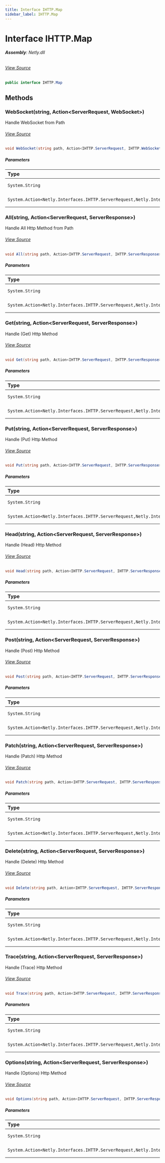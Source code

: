 ```yaml
---
title: Interface IHTTP.Map
sidebar_label: IHTTP.Map
---
```

# Interface IHTTP.Map


###### **Assembly**: Netly.dll
###### [View Source](https://github.com/alec1o/Netly/blob/dev/src/http/interfaces/IHTTP.Map.cs#L7)
```csharp title="Declaration"
public interface IHTTP.Map
```
## Methods
### WebSocket(string, Action&lt;ServerRequest, WebSocket&gt;)
Handle WebSocket from Path
###### [View Source](https://github.com/alec1o/Netly/blob/dev/src/http/interfaces/IHTTP.Map.cs#L14)
```csharp title="Declaration"
void WebSocket(string path, Action<IHTTP.ServerRequest, IHTTP.WebSocket> callback)
```

##### Parameters

| Type | Name | Description |
|:--- |:--- |:--- |
| `System.String` | *path* | Request Path |
| `System.Action<Netly.Interfaces.IHTTP.ServerRequest,Netly.Interfaces.IHTTP.WebSocket>` | *callback* | Response Callback |

### All(string, Action&lt;ServerRequest, ServerResponse&gt;)
Handle All Http Method from Path
###### [View Source](https://github.com/alec1o/Netly/blob/dev/src/http/interfaces/IHTTP.Map.cs#L21)
```csharp title="Declaration"
void All(string path, Action<IHTTP.ServerRequest, IHTTP.ServerResponse> callback)
```

##### Parameters

| Type | Name | Description |
|:--- |:--- |:--- |
| `System.String` | *path* | Request Path |
| `System.Action<Netly.Interfaces.IHTTP.ServerRequest,Netly.Interfaces.IHTTP.ServerResponse>` | *callback* | Response Callback |

### Get(string, Action&lt;ServerRequest, ServerResponse&gt;)
Handle (Get) Http Method
###### [View Source](https://github.com/alec1o/Netly/blob/dev/src/http/interfaces/IHTTP.Map.cs#L28)
```csharp title="Declaration"
void Get(string path, Action<IHTTP.ServerRequest, IHTTP.ServerResponse> callback)
```

##### Parameters

| Type | Name | Description |
|:--- |:--- |:--- |
| `System.String` | *path* | Request Path |
| `System.Action<Netly.Interfaces.IHTTP.ServerRequest,Netly.Interfaces.IHTTP.ServerResponse>` | *callback* | Response Callback |

### Put(string, Action&lt;ServerRequest, ServerResponse&gt;)
Handle (Put) Http Method
###### [View Source](https://github.com/alec1o/Netly/blob/dev/src/http/interfaces/IHTTP.Map.cs#L35)
```csharp title="Declaration"
void Put(string path, Action<IHTTP.ServerRequest, IHTTP.ServerResponse> callback)
```

##### Parameters

| Type | Name | Description |
|:--- |:--- |:--- |
| `System.String` | *path* | Request Path |
| `System.Action<Netly.Interfaces.IHTTP.ServerRequest,Netly.Interfaces.IHTTP.ServerResponse>` | *callback* | Response Callback |

### Head(string, Action&lt;ServerRequest, ServerResponse&gt;)
Handle (Head) Http Method
###### [View Source](https://github.com/alec1o/Netly/blob/dev/src/http/interfaces/IHTTP.Map.cs#L42)
```csharp title="Declaration"
void Head(string path, Action<IHTTP.ServerRequest, IHTTP.ServerResponse> callback)
```

##### Parameters

| Type | Name | Description |
|:--- |:--- |:--- |
| `System.String` | *path* | Request Path |
| `System.Action<Netly.Interfaces.IHTTP.ServerRequest,Netly.Interfaces.IHTTP.ServerResponse>` | *callback* | Response Callback |

### Post(string, Action&lt;ServerRequest, ServerResponse&gt;)
Handle (Post) Http Method
###### [View Source](https://github.com/alec1o/Netly/blob/dev/src/http/interfaces/IHTTP.Map.cs#L49)
```csharp title="Declaration"
void Post(string path, Action<IHTTP.ServerRequest, IHTTP.ServerResponse> callback)
```

##### Parameters

| Type | Name | Description |
|:--- |:--- |:--- |
| `System.String` | *path* | Request Path |
| `System.Action<Netly.Interfaces.IHTTP.ServerRequest,Netly.Interfaces.IHTTP.ServerResponse>` | *callback* | Response Callback |

### Patch(string, Action&lt;ServerRequest, ServerResponse&gt;)
Handle (Patch) Http Method
###### [View Source](https://github.com/alec1o/Netly/blob/dev/src/http/interfaces/IHTTP.Map.cs#L56)
```csharp title="Declaration"
void Patch(string path, Action<IHTTP.ServerRequest, IHTTP.ServerResponse> callback)
```

##### Parameters

| Type | Name | Description |
|:--- |:--- |:--- |
| `System.String` | *path* | Request Path |
| `System.Action<Netly.Interfaces.IHTTP.ServerRequest,Netly.Interfaces.IHTTP.ServerResponse>` | *callback* | Response Callback |

### Delete(string, Action&lt;ServerRequest, ServerResponse&gt;)
Handle (Delete) Http Method
###### [View Source](https://github.com/alec1o/Netly/blob/dev/src/http/interfaces/IHTTP.Map.cs#L63)
```csharp title="Declaration"
void Delete(string path, Action<IHTTP.ServerRequest, IHTTP.ServerResponse> callback)
```

##### Parameters

| Type | Name | Description |
|:--- |:--- |:--- |
| `System.String` | *path* | Request Path |
| `System.Action<Netly.Interfaces.IHTTP.ServerRequest,Netly.Interfaces.IHTTP.ServerResponse>` | *callback* | Response Callback |

### Trace(string, Action&lt;ServerRequest, ServerResponse&gt;)
Handle (Trace) Http Method
###### [View Source](https://github.com/alec1o/Netly/blob/dev/src/http/interfaces/IHTTP.Map.cs#L70)
```csharp title="Declaration"
void Trace(string path, Action<IHTTP.ServerRequest, IHTTP.ServerResponse> callback)
```

##### Parameters

| Type | Name | Description |
|:--- |:--- |:--- |
| `System.String` | *path* | Request Path |
| `System.Action<Netly.Interfaces.IHTTP.ServerRequest,Netly.Interfaces.IHTTP.ServerResponse>` | *callback* | Response Callback |

### Options(string, Action&lt;ServerRequest, ServerResponse&gt;)
Handle (Options) Http Method
###### [View Source](https://github.com/alec1o/Netly/blob/dev/src/http/interfaces/IHTTP.Map.cs#L77)
```csharp title="Declaration"
void Options(string path, Action<IHTTP.ServerRequest, IHTTP.ServerResponse> callback)
```

##### Parameters

| Type | Name | Description |
|:--- |:--- |:--- |
| `System.String` | *path* | Request Path |
| `System.Action<Netly.Interfaces.IHTTP.ServerRequest,Netly.Interfaces.IHTTP.ServerResponse>` | *callback* | Response Callback |

